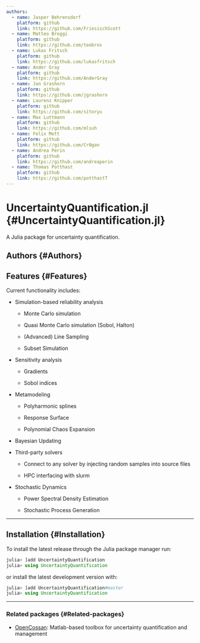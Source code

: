 ```yaml
---
authors:
  - name: Jasper Behrensdorf
    platform: github
    link: https://github.com/FriesischScott
  - name: Matteo Broggi
    platform: github
    link: https://github.com/teobros
  - name: Lukas Fritsch
    platform: github
    link: https://github.com/lukasfritsch
  - name: Ander Gray
    platform: github
    link: https://github.com/AnderGray
  - name: Jan Grashorn
    platform: github
    link: https://github.com/jgrashorn
  - name: Laurenz Knipper
    platform: github
    link: https://github.com/sitoryu
  - name: Max Luttmann
    platform: github
    link: https://github.com/mlsuh
  - name: Felix Mett
    platform: github
    link: https://github.com/Cr0gan
  - name: Andrea Perin
    platform: github
    link: https://github.com/andreaperin
  - name: Thomas Potthast
    platform: github
    link: https://github.com/potthastT
---
```



# UncertaintyQuantification.jl {#UncertaintyQuantification.jl}

A Julia package for uncertainty quantification.

## Authors {#Authors}

<Authors />


## Features {#Features}

Current functionality includes:
- Simulation-based reliability analysis
  - Monte Carlo simulation
    
  - Quasi Monte Carlo simulation (Sobol, Halton)
    
  - (Advanced) Line Sampling
    
  - Subset Simulation
    
  
- Sensitivity analysis
  - Gradients
    
  - Sobol indices
    
  
- Metamodeling
  - Polyharmonic splines
    
  - Response Surface
    
  - Polynomial Chaos Expansion
    
  
- Bayesian Updating
  
- Third-party solvers
  - Connect to any solver by injecting random samples into source files
    
  - HPC interfacing with slurm
    
  
- Stochastic Dynamics
  - Power Spectral Density Estimation
    
  - Stochastic Process Generation
    
  


---


## Installation {#Installation}

To install the latest release through the Julia package manager run:

```julia
julia> ]add UncertaintyQuantification
julia> using UncertaintyQuantification
```


or install the latest development version with:

```julia
julia> ]add UncertaintyQuantification#master
julia> using UncertaintyQuantification
```



---


### Related packages {#Related-packages}
- [OpenCossan](https://github.com/cossan-working-group/OpenCossan): Matlab-based toolbox for uncertainty quantification and management
  
